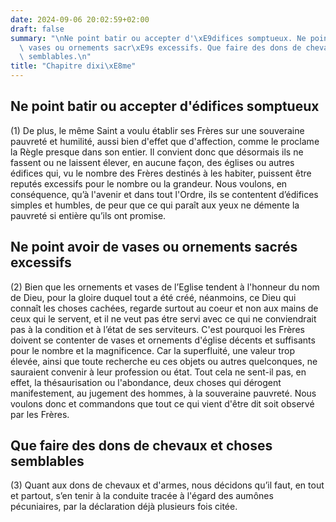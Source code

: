 ```yaml
---
date: 2024-09-06 20:02:59+02:00
draft: false
summary: "\nNe point batir ou accepter d'\xE9difices somptueux. Ne point avoir de\
  \ vases ou ornements sacr\xE9s excessifs. Que faire des dons de chevaux et choses\
  \ semblables.\n"
title: "Chapitre dixi\xE8me"
---
```



  
## Ne point batir ou accepter d'édifices somptueux

(1) De plus, le même Saint a voulu établir ses Frères sur une souveraine pauvreté et humilité, aussi bien d'effet que d'affection, comme le proclame la Règle presque dans son entier. Il convient donc que désormais ils ne fassent ou ne laissent élever, en aucune façon, des églises ou autres édifices qui, vu le nombre des Frères destinés à les habiter, puissent être reputés excessifs pour le nombre ou la grandeur. Nous voulons, en conséquence, qu’à l'avenir et dans tout l'Ordre, ils se contentent d’édifices simples et humbles, de peur que ce qui paraît aux yeux ne démente la pauvreté si entière qu’ils ont promise.

## Ne point avoir de vases ou ornements sacrés excessifs

(2) Bien que les ornements et vases de l’Eglise tendent à l'honneur du nom de Dieu, pour la gloire duquel tout a été créé, néanmoins, ce Dieu qui connaît les choses cachées, regarde surtout au coeur et non aux mains de ceux qui le servent, et il ne veut pas étre servi avec ce qui ne conviendrait pas à la condition et à l’état de ses serviteurs. C'est pourquoi les Frères doivent se contenter de vases et ornements d'église décents et suffisants pour le nombre et la magnificence. Car la superfluité, une valeur trop élevée, ainsi que toute recherche eu ces objets ou autres quelconques, ne sauraient convenir à leur profession ou état. Tout cela ne sent-il pas, en effet, la thésaurisation ou l'abondance, deux choses qui dérogent manifestement, au jugement des hommes, à la souveraine pauvreté. Nous voulons donc et commandons que tout ce qui vient d'être dit soit observé par les Frères.

## Que faire des dons de chevaux et choses semblables

(3) Quant aux dons de chevaux et d'armes, nous décidons qu’il faut, en tout et partout, s’en tenir à la conduite tracée à l'égard des aumônes pécuniaires, par la déclaration déjà plusieurs fois citée.

